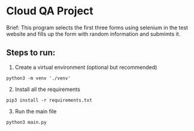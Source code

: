 # Cloud QA Project

Brief: This program selects the first three forms using selenium in the test website and fills up the form with random information and submimts it.

## Steps to run:
1. Create a virtual environment (optional but recommended)
```
python3 -m venv './venv'
```

2. Install all the requirements
```
pip3 install -r requirements.txt
```

3. Run the main file
```
python3 main.py
```

